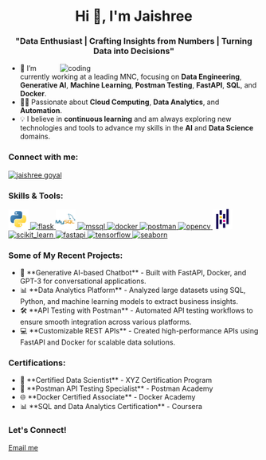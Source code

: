 <!-- ![logo](https://github.com/Codingworld786/Codingworld786/blob/main/Linkdin_ss_new.png) -->
<h1 align="center">Hi 👋, I'm Jaishree</h1>
<h3 align="center">"Data Enthusiast | Crafting Insights from Numbers | Turning Data into Decisions"</h3>

<img align="right" alt="coding" width="400" src="https://codersera.com/blog/wp-content/uploads/2019/11/main-page.jpg">

- 🌱 I’m currently working at a leading MNC, focusing on **Data Engineering**, **Generative AI**, **Machine Learning**, **Postman Testing**, **FastAPI**, **SQL**, and **Docker**.
- 👨‍💻 Passionate about **Cloud Computing**, **Data Analytics**, and **Automation**.
- 💡 I believe in **continuous learning** and am always exploring new technologies and tools to advance my skills in the **AI** and **Data Science** domains.

<h3 align="left">Connect with me:</h3>
<p align="left">
<a href="https://linkedin.com/in/jaishree-goyal" target="blank"><img align="center" src="https://raw.githubusercontent.com/rahuldkjain/github-profile-readme-generator/master/src/images/icons/Social/linked-in-alt.svg" alt="jaishree goyal" height="30" width="40" /></a>
</p>

<h3 align="left">Skills & Tools:</h3>
<p align="left"> 
  <a href="https://www.python.org" target="_blank" rel="noreferrer"> 
    <img src="https://raw.githubusercontent.com/devicons/devicon/master/icons/python/python-original.svg" alt="python" width="40" height="40"/> 
  </a> 
  <a href="https://flask.palletsprojects.com/" target="_blank" rel="noreferrer"> 
    <img src="https://www.vectorlogo.zone/logos/pocoo_flask/pocoo_flask-icon.svg" alt="flask" width="40" height="40"/> 
  </a> 
  <a href="https://www.mysql.com/" target="_blank" rel="noreferrer"> 
    <img src="https://raw.githubusercontent.com/devicons/devicon/master/icons/mysql/mysql-original-wordmark.svg" alt="mysql" width="40" height="40"/> 
  </a> 
  <a href="https://www.microsoft.com/en-us/sql-server" target="_blank" rel="noreferrer"> 
    <img src="https://www.svgrepo.com/show/303229/microsoft-sql-server-logo.svg" alt="mssql" width="40" height="40"/> 
  </a> 
  <a href="https://www.docker.com/" target="_blank" rel="noreferrer"> 
    <img src="https://www.vectorlogo.zone/logos/docker/docker-icon.svg" alt="docker" width="40" height="40"/> 
  </a> 
  <a href="https://www.postman.com/" target="_blank" rel="noreferrer"> 
    <img src="https://www.vectorlogo.zone/logos/postman/postman-icon.svg" alt="postman" width="40" height="40"/> 
  </a>
  <a href="https://opencv.org/" target="_blank" rel="noreferrer"> 
    <img src="https://www.vectorlogo.zone/logos/opencv/opencv-icon.svg" alt="opencv" width="40" height="40"/> 
  </a> 
  <a href="https://pandas.pydata.org/" target="_blank" rel="noreferrer"> 
    <img src="https://raw.githubusercontent.com/devicons/devicon/2ae2a900d2f041da66e950e4d48052658d850630/icons/pandas/pandas-original.svg" alt="pandas" width="40" height="40"/> 
  </a> 
  <a href="https://scikit-learn.org/" target="_blank" rel="noreferrer"> 
    <img src="https://upload.wikimedia.org/wikipedia/commons/0/05/Scikit_learn_logo_small.svg" alt="scikit_learn" width="40" height="40"/> 
  </a>
  <a href="https://fastapi.tiangolo.com/" target="_blank" rel="noreferrer"> 
    <img src="https://fastapi.tiangolo.com/img/logo-margin/logo-teal.png" alt="fastapi" width="40" height="40"/> 
  </a>
  <a href="https://www.tensorflow.org/" target="_blank" rel="noreferrer"> 
    <img src="https://upload.wikimedia.org/wikipedia/commons/e/ec/TensorFlow_logo.svg" alt="tensorflow" width="40" height="40"/> 
  </a> 
  <a href="https://seaborn.pydata.org/" target="_blank" rel="noreferrer"> 
    <img src="https://seaborn.pydata.org/_images/logo-mark-lightbg.svg" alt="seaborn" width="40" height="40"/> 
  </a>
</p>

<h3 align="left">Some of My Recent Projects:</h3>
<ul>
  <li>🔧 **Generative AI-based Chatbot** - Built with FastAPI, Docker, and GPT-3 for conversational applications.</li>
  <li>📊 **Data Analytics Platform** - Analyzed large datasets using SQL, Python, and machine learning models to extract business insights.</li>
  <li>🛠️ **API Testing with Postman** - Automated API testing workflows to ensure smooth integration across various platforms.</li>
  <li>💻 **Customizable REST APIs** - Created high-performance APIs using FastAPI and Docker for scalable data solutions.</li>
</ul>

<h3 align="left">Certifications:</h3>
<ul>
  <li>💼 **Certified Data Scientist** - XYZ Certification Program</li>
  <li>🔐 **Postman API Testing Specialist** - Postman Academy</li>
  <li>🌐 **Docker Certified Associate** - Docker Academy</li>
  <li>📊 **SQL and Data Analytics Certification** - Coursera</li>
</ul>

<h3 align="left">Let's Connect!</h3>
<p align="left">
  <a href="mailto:jaishree@example.com">Email me</a>
</p>
